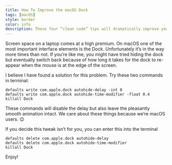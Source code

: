 ```yaml
---
title: How To Improve the macOS Dock
tags: [macOS]
style: border
color: info
description: These four “clean code” tips will dramatically improve your engineering team’s productivity
---
```


Screen space on a laptop comes at a high premium. On macOS one of the most important interface elements is the Dock. Unfortunately it’s in the way more times than not. If you’re like me, you might have tried hiding the dock but eventually switch back because of how long it takes for the dock to re-appear when the mouse is at the edge of the screen.

I believe I have found a solution for this problem. Try these two commands in terminal:

```
defaults write com.apple.dock autohide-delay -int 0
defaults write com.apple.dock autohide-time-modifier -float 0.4
killall Dock
```

These commands will disable the delay but also leave the pleasantly smooth animation intact.
We care about these things because we’re macOS users. 😉

If you decide this tweak isn’t for you, you can enter this into the terminal

```
defaults delete com.apple.dock autohide-delay
defaults delete com.apple.dock autohide-time-modifier
killall Dock
```

Enjoy!